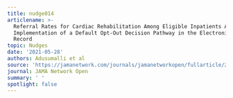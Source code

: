```yaml
---
title: nudge014
articlename: >-
  Referral Rates for Cardiac Rehabilitation Among Eligible Inpatients After
  Implementation of a Default Opt-Out Decision Pathway in the Electronic Medical
  Record
topic: Nudges
date: '2021-05-28'
authors: Adusumalli et al
source: 'https://jamanetwork.com/journals/jamanetworkopen/fullarticle/2775072'
journal: JAMA Network Open
summary: ' '
spotlight: false
---
```


